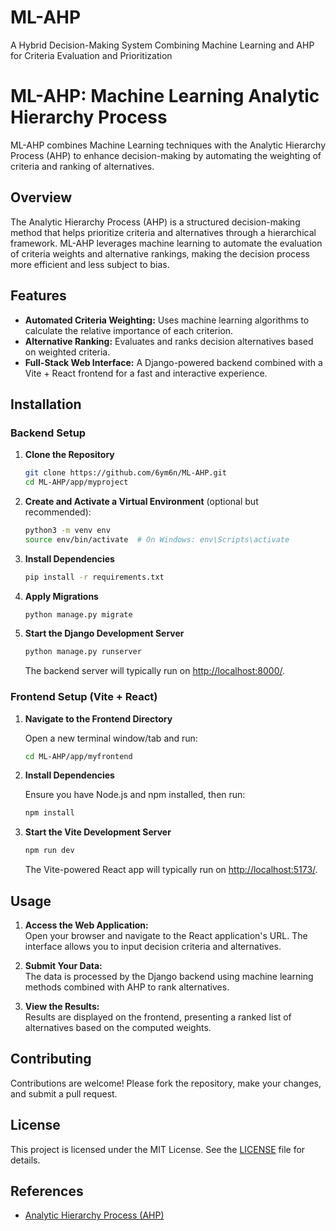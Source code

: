 # ML-AHP
A Hybrid Decision-Making System Combining Machine Learning and AHP for Criteria Evaluation and Prioritization

# ML-AHP: Machine Learning Analytic Hierarchy Process

ML-AHP combines Machine Learning techniques with the Analytic Hierarchy Process (AHP) to enhance decision-making by automating the weighting of criteria and ranking of alternatives.

## Overview

The Analytic Hierarchy Process (AHP) is a structured decision-making method that helps prioritize criteria and alternatives through a hierarchical framework. ML-AHP leverages machine learning to automate the evaluation of criteria weights and alternative rankings, making the decision process more efficient and less subject to bias.

## Features

- **Automated Criteria Weighting:** Uses machine learning algorithms to calculate the relative importance of each criterion.
- **Alternative Ranking:** Evaluates and ranks decision alternatives based on weighted criteria.
- **Full-Stack Web Interface:** A Django-powered backend combined with a Vite + React frontend for a fast and interactive experience.

## Installation

### Backend Setup

1. **Clone the Repository**

   ```bash
   git clone https://github.com/6ym6n/ML-AHP.git
   cd ML-AHP/app/myproject
   ```

2. **Create and Activate a Virtual Environment** (optional but recommended):

   ```bash
   python3 -m venv env
   source env/bin/activate  # On Windows: env\Scripts\activate
   ```

3. **Install Dependencies**

   ```bash
   pip install -r requirements.txt
   ```

4. **Apply Migrations**

   ```bash
   python manage.py migrate
   ```

5. **Start the Django Development Server**

   ```bash
   python manage.py runserver
   ```

   The backend server will typically run on [http://localhost:8000/](http://localhost:8000/).

### Frontend Setup (Vite + React)

1. **Navigate to the Frontend Directory**

   Open a new terminal window/tab and run:

   ```bash
   cd ML-AHP/app/myfrontend
   ```

2. **Install Dependencies**

   Ensure you have Node.js and npm installed, then run:

   ```bash
   npm install
   ```

3. **Start the Vite Development Server**

   ```bash
   npm run dev
   ```

   The Vite-powered React app will typically run on [http://localhost:5173/](http://localhost:5173/).

## Usage

1. **Access the Web Application:**  
   Open your browser and navigate to the React application's URL. The interface allows you to input decision criteria and alternatives.

2. **Submit Your Data:**  
   The data is processed by the Django backend using machine learning methods combined with AHP to rank alternatives.

3. **View the Results:**  
   Results are displayed on the frontend, presenting a ranked list of alternatives based on the computed weights.

## Contributing

Contributions are welcome! Please fork the repository, make your changes, and submit a pull request.

## License

This project is licensed under the MIT License. See the [LICENSE](LICENSE) file for details.

## References

- [Analytic Hierarchy Process (AHP)](https://www.1000minds.com/decision-making/analytic-hierarchy-process-ahp)
```
